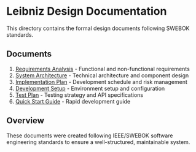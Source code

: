 # Leibniz Design Documentation

This directory contains the formal design documents following SWEBOK standards.

## Documents

1. [Requirements Analysis](requirements.md) - Functional and non-functional requirements
2. [System Architecture](architecture.md) - Technical architecture and component design
3. [Implementation Plan](implementation.md) - Development schedule and risk management
4. [Development Setup](setup.md) - Environment setup and configuration
5. [Test Plan](testing.md) - Testing strategy and API specifications
6. [Quick Start Guide](quick-start.md) - Rapid development guide

## Overview

These documents were created following IEEE/SWEBOK software engineering standards
to ensure a well-structured, maintainable system.
